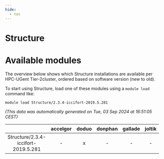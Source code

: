 ```yaml
---
hide:
  - toc
---
```


Structure
=========

# Available modules


The overview below shows which Structure installations are available per HPC-UGent Tier-2cluster, ordered based on software version (new to old).

To start using Structure, load one of these modules using a `module load` command like:

```shell
module load Structure/2.3.4-iccifort-2019.5.281
```

*(This data was automatically generated on Tue, 03 Sep 2024 at 16:51:05 CEST)*  

| |accelgor|doduo|donphan|gallade|joltik|shinx|skitty|
| :---: | :---: | :---: | :---: | :---: | :---: | :---: | :---: |
|Structure/2.3.4-iccifort-2019.5.281|-|x|-|-|-|-|-|
